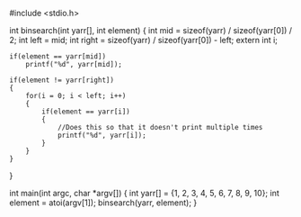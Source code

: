 #include <stdio.h>

int binsearch(int yarr[], int element)
{
    int mid = sizeof(yarr) / sizeof(yarr[0]) / 2;
    int left = mid;
    int right = sizeof(yarr) / sizeof(yarr[0]) - left;
    extern int i;
    
    if(element == yarr[mid])
        printf("%d", yarr[mid]);
    
    if(element != yarr[right])
    {
        for(i = 0; i < left; i++)
        {
            if(element == yarr[i])
            {
                //Does this so that it doesn't print multiple times
                printf("%d", yarr[i]);
            }
        }
    }
}

int main(int argc, char *argv[])
{
    int yarr[] = {1, 2, 3, 4, 5, 6, 7, 8, 9, 10};
    int element = atoi(argv[1]);
    binsearch(yarr, element);
}